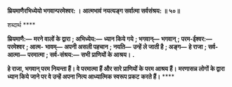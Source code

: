 **म्रियमाणैरभिध्येयो भगवान्परमेश्वर: ।** **आत्मभावं नयत्यङ्ग सर्वात्मा सर्वसंश्रय: ॥ ५०॥** 

शब्दार्थ **** 

**म्रियमाणै:—** **मरने वालों के द्वारा** **; अभिध्येय:—** **ध्यान किये गये** **; भगवान्—** **भगवान्** **; परम-ईश्वर:—** **परमेश्वर** **; आत्म-** **भावम्—** **अपनी असली पहचान** **; नयति—** **उन्हें ले जाती है** **; अङ्ग—** **हे राजा** **; सर्व-आत्मा—** **परमात्मा** **; सर्व-संश्रय:—** **सभी** **प्राणियों के आश्रय।** **.** 

**हे राजा, भगवान् परम नियन्ता हैं। वे परमात्मा हैं और सारे प्राणियों के परम आश्रय हैं।** **मरणासन्न लोगों के द्वारा ध्यान किये जाने पर वे उन्हें अपना नित्य आध्यात्मिक स्वरूप प्रकट** **करते हैं।** **** 